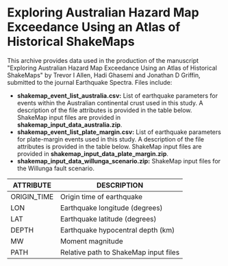 # Exploring Australian Hazard Map Exceedance Using an Atlas of Historical ShakeMaps

This archive provides data used in the production of the manuscript "Exploring Australian Hazard Map Exceedance Using an Atlas of Historical ShakeMaps" by Trevor I Allen, Hadi Ghasemi and Jonathan D Griffin, submitted to the journal Earthquake Spectra.  Files include:

- **shakemap_event_list_australia.csv:** List of earthquake parameters for events within the Australian continental crust used in this study. A description of the file attributes is provided in the table below. ShakeMap input files are provided in **shakemap_input_data_australia.zip**.
- **shakemap_event_list_plate_margin.csv:** List of earthquake parameters for plate-margin events used in this study. A description of the file attributes is provided in the table below. ShakeMap input files are provided in **shakemap_input_data_plate_margin.zip**.
- **shakemap_input_data_willunga_scenario.zip:** ShakeMap input files for the Willunga fault scenario.

| ATTRIBUTE | DESCRIPTION |
| --------- | ----------- |
| ORIGIN_TIME | Origin time of earthquake |
| LON | Earthquake longitude (degrees) |
| LAT | Earthquake latitude (degrees) |
| DEPTH | Earthquake hypocentral depth (km) |
| MW | Moment magnitude |
| PATH | Relative path to ShakeMap input files |
